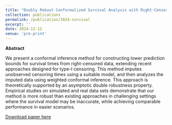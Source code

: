 ```yaml
---
title: "Doubly Robust Conformalized Survival Analysis with Right-Censored Data"
collection: publications
permalink: /publication/2024-survival
excerpt: ''
date: 2024-12-12
venue: 'pre-print'
---
```


**Abstract**

We present a conformal inference method for constructing lower prediction bounds for survival times from right-censored data, extending recent approaches designed for type-I censoring. This method imputes unobserved censoring times using a suitable model, and then analyzes the imputed data using weighted conformal inference. This approach is theoretically supported by an asymptotic double robustness property. Empirical studies on simulated and real data sets demonstrate that our method is more robust than existing approaches in challenging settings where the survival model may be inaccurate, while achieving comparable performance in easier scenarios. 


[Download paper here](https://arxiv.org/pdf/2412.09729.pdf)